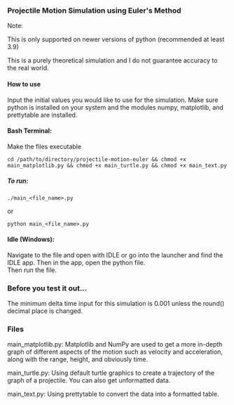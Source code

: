 ### Projectile Motion Simulation using Euler's Method

Note: 

This is only supported on newer versions of python (recommended at least 3.9)

This is a purely theoretical simulation and I do not guarantee accuracy to the real world. 


#### How to use
Input the initial values you would like to use for the simulation. Make sure python is installed on your system and the modules numpy, matplotlib, and prettytable are installed. 


#### Bash Terminal: 

Make the files executable
    
    cd /path/to/directory/projectile-motion-euler && chmod +x main_matplotlib.py && chmod +x main_turtle.py && chmod +x main_text.py
    
##### To run: 
    
    ./main_<file_name>.py

or

    python main_<file_name>.py

#### Idle (Windows): 

Navigate to the file and open with IDLE or go into the launcher and find the IDLE app. Then in the app, open the python file.  
Then run the file. 


### Before you test it out...
The minimum delta time input for this simulation is 0.001 unless the round() decimal place is changed. 

### Files

main_matplotlib.py: 
    Matplotlib and NumPy are used to get a more in-depth graph of different aspects of the motion such as velocity and acceleration, along with the range, height, and obviously time. 

main_turtle.py: 
    Using default turtle graphics to create a trajectory of the graph of a projectile. You can also get unformatted data. 

main_text.py: 
    Using prettytable to convert the data into a formatted table. 

